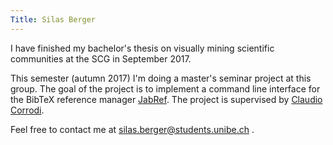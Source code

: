 ```yaml
---
Title: Silas Berger
---
```


I have finished my bachelor's thesis on visually mining scientific communities at the SCG in September 2017.

This semester (autumn 2017) I'm doing a master's seminar project at this group. The goal of the project is to implement a command line interface for the BibTeX reference manager [JabRef](http://www.jabref.org/). The project is supervised by [Claudio Corrodi](http://scg.unibe.ch/staff/Corrodi).

Feel free to contact me at <a href="mailto:silas.berger@students.unibe.ch">silas.berger@students.unibe.ch</a>
.
